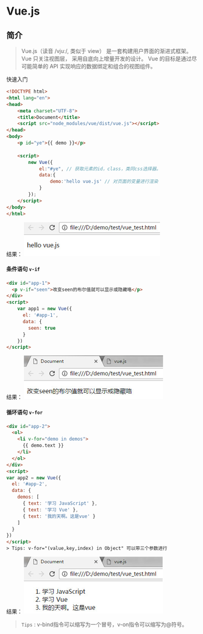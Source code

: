
# Vue.js 

## 简介
> Vue.js（读音 /vjuː/, 类似于 view） 是一套构建用户界面的渐进式框架。
> Vue 只关注视图层， 采用自底向上增量开发的设计。
> Vue 的目标是通过尽可能简单的 API 实现响应的数据绑定和组合的视图组件。

快速入门
```HTML
<!DOCTYPE html>
<html lang="en">
<head>
	<meta charset="UTF-8">
	<title>Document</title>
	<script src="node_modules/vue/dist/vue.js"></script>
</head>
<body>
	<p id="ye">{{ demo }}</p>

	<script>
		new Vue({
			el:"#ye", // 获取元素的id，class，类同css选择器。
			data:{
				demo:'hello vue.js' // 对页面的变量进行渲染
			}
		});
	</script>
</body>
</html>
```

结果： 
![images/vue_quick_start.jpg](images/vue_quick_start.jpg)

#### 条件语句 ` v-if `
```HTML
<div id="app-1">
  <p v-if="seen">改变seen的布尔值就可以显示或隐藏咯</p>
</div>
<script>
	var app1 = new Vue({
	  el: '#app-1',
	  data: {
	    seen: true
	  }
	})
</script>

```
结果： 
![images/vue_demo_v-if.jpg](images/vue_demo_v-if.jpg)


#### 循环语句 ` v-for `
```HTML
<div id="app-2">
  <ol>
    <li v-for="demo in demos">
      {{ demo.text }}
    </li>
  </ol>
</div>
<script>
var app2 = new Vue({
  el: '#app-2',
  data: {
    demos: [
      { text: '学习 JavaScript' },
      { text: '学习 Vue' },
      { text: '我的天啊。这是vue' }
    ]
  }
})
</script>
> Tips: v-for="(value,key,index) in Object" 可以带三个参数进行

```
结果： 
![images/vue_demo_v-for.jpg](images/vue_demo_v-for.jpg)


> `Tips` : v-bind指令可以缩写为一个冒号，v-on指令可以缩写为@符号。